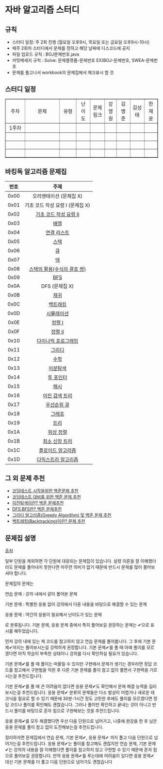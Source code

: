 # 자바 알고리즘 스터디

## 규칙
- 스터디 일정: 주 2회 진행 (월요일 오후9시, 목요일 또는 금요일 오후9시-10시)
- 매주 2회차 스터디에서 문제를 정하고 해당 날짜에 디스코드에 공지
- 파일 업로드 규칙 : BOJ문제번호.java
- 커밋메세지 규칙 : Solve: 문제플랫폼-문제번호 EX)BOJ-문제번호, SWEA-문제번호
- 문제를 풀고나서 workbook의 문제집에서 체크표시 할 것

## 스터디 일정

<table style="border-collapse: collapse; width: 100%;" border="1" data-ke-align="alignLeft" data-ke-style="style12">
<tbody>
<tr>
<td style="width: 12.739%; text-align: center;">주차</td>
<td style="width: 22.8553%; text-align: center;">문제</td>
<td style="width: 10.9948%; text-align: center;">유형</td>
<td style="width: 9.13431%; text-align: center;">난이도</td>
<td style="width: 9.59941%; text-align: center;">문제링크</td>
<td style="width: 7.73899%; text-align: center;">강영원</td>
<td style="width: 8.90191%; text-align: center;">김명준</td>
<td style="width: 9.36686%; text-align: center;">김성태</td>
<td style="width: 8.66924%; text-align: center;">한재윤</td>
</tr>
<tr>
<td style="width: 12.739%; text-align: center;">1주차</td>
<td style="width: 22.8553%; text-align: center;">&nbsp;</td>
<td style="width: 10.9948%; text-align: center;">&nbsp;</td>
<td style="width: 9.13431%; text-align: center;">&nbsp;</td>
<td style="width: 9.59941%; text-align: center;">&nbsp;</td>
<td style="width: 7.73899%; text-align: center;">&nbsp;</td>
<td style="width: 8.90191%; text-align: center;">&nbsp;</td>
<td style="width: 9.36686%; text-align: center;">&nbsp;</td>
<td style="width: 8.66924%; text-align: center;">&nbsp;</td>
</tr>
<tr>
<td style="width: 12.739%; text-align: center;">&nbsp;</td>
<td style="width: 22.8553%; text-align: center;">&nbsp;</td>
<td style="width: 10.9948%; text-align: center;">&nbsp;</td>
<td style="width: 9.13431%; text-align: center;">&nbsp;</td>
<td style="width: 9.59941%; text-align: center;">&nbsp;</td>
<td style="width: 7.73899%; text-align: center;">&nbsp;</td>
<td style="width: 8.90191%; text-align: center;">&nbsp;</td>
<td style="width: 9.36686%; text-align: center;">&nbsp;</td>
<td style="width: 8.66924%; text-align: center;">&nbsp;</td>
</tr>
<tr>
<td style="width: 12.739%; text-align: center;">&nbsp;</td>
<td style="width: 22.8553%; text-align: center;">&nbsp;</td>
<td style="width: 10.9948%; text-align: center;">&nbsp;</td>
<td style="width: 9.13431%; text-align: center;">&nbsp;</td>
<td style="width: 9.59941%; text-align: center;">&nbsp;</td>
<td style="width: 7.73899%; text-align: center;">&nbsp;</td>
<td style="width: 8.90191%; text-align: center;">&nbsp;</td>
<td style="width: 9.36686%; text-align: center;">&nbsp;</td>
<td style="width: 8.66924%; text-align: center;">&nbsp;</td>
</tr>
<tr>
<td style="width: 12.739%; text-align: center;">&nbsp;</td>
<td style="width: 22.8553%; text-align: center;">&nbsp;</td>
<td style="width: 10.9948%; text-align: center;">&nbsp;</td>
<td style="width: 9.13431%; text-align: center;">&nbsp;</td>
<td style="width: 9.59941%; text-align: center;">&nbsp;</td>
<td style="width: 7.73899%; text-align: center;">&nbsp;</td>
<td style="width: 8.90191%; text-align: center;">&nbsp;</td>
<td style="width: 9.36686%; text-align: center;">&nbsp;</td>
<td style="width: 8.66924%; text-align: center;">&nbsp;</td>
</tr>
</tbody>
</table>


## 바킹독 알고리즘 문제집

| 번호 | 주제 |
| :--: | :--: |
| 0x00 | 오리엔테이션 (문제집 X) |
| 0x01 | 기초 코드 작성 요령 I (문제집 X) |
| 0x02 | [기초 코드 작성 요령 II](workbook/0x02.md) |
| 0x03 | [배열](workbook/0x03.md) |
| 0x04 | [연결 리스트](workbook/0x04.md) |
| 0x05 | [스택](workbook/0x05.md) |
| 0x06 | [큐](workbook/0x06.md) |
| 0x07 | [덱](workbook/0x07.md) |
| 0x08 | [스택의 활용(수식의 괄호 쌍)](workbook/0x08.md) |
| 0x09 | [BFS](workbook/0x09.md) |
| 0x0A | DFS (문제집 X) |
| 0x0B | [재귀](workbook/0x0B.md) |
| 0x0C | [백트래킹](workbook/0x0C.md) |
| 0x0D | [시뮬레이션](workbook/0x0D.md) |
| 0x0E | [정렬 I](workbook/0x0E.md) |
| 0x0F | [정렬 II](workbook/0x0F.md) |
| 0x10 | [다이나믹 프로그래밍](workbook/0x10.md) |
| 0x11 | [그리디](workbook/0x11.md) |
| 0x12 | [수학](workbook/0x12.md) |
| 0x13 | [이분탐색](workbook/0x13.md) |
| 0x14 | [투 포인터](workbook/0x14.md) |
| 0x15 | [해시](workbook/0x15.md) |
| 0x16 | [이진 검색 트리](workbook/0x16.md) |
| 0x17 | [우선순위 큐](workbook/0x17.md) |
| 0x18 | [그래프](workbook/0x18.md) |
| 0x19 | [트리](workbook/0x19.md) |
| 0x1A | [위상 정렬](workbook/0x1A.md) |
| 0x1B | [최소 신장 트리](workbook/0x1B.md) |
| 0x1C | [플로이드 알고리즘](workbook/0x1C.md) |
| 0x1D | [다익스트라 알고리즘](workbook/0x1D.md) |

## 그 외 문제 추천
- [코딩테스트 시작을위한 백준문제 추천](https://covenant.tistory.com/234?category=727170)
- [코딩테스트 대비를 위한 백준 문제 추천](https://covenant.tistory.com/224?category=727170)
- [이진탐색이란? 백준 문제추천](https://covenant.tistory.com/133?category=727170)
- [DFS BFS란? 백준 문제추천](https://covenant.tistory.com/132?category=727170)
- [그리디 알고리즘(Greedy Algorithm) 및 백준 문제 추천](https://covenant.tistory.com/131?category=727170)
- [백트래킹(Backtracking)이란? 문제 추천](https://covenant.tistory.com/123?category=727170)

## 문제집 설명
[출처](https://github.com/encrypted-def/basic-algo-lecture/blob/master/workbook.md)

일부 단원을 제외하면 각 단원에 대응되는 문제집이 있습니다. 설령 이론을 잘 이해했더라도 문제를 풀어내지 못한다면 아무런 의미가 없기 때문에 반드시 문제를 많이 풀어보셔야 합니다.

문제집의 문제는

연습 문제 : 강의 내에서 같이 풀어본 문제

기본 문제 : 특별한 응용 없이 강의에서 다룬 내용을 바탕으로 해결할 수 있는 문제

응용 문제 : 약간의 응용이 필요해서 난이도가 있는 문제

로 분류됩니다. 기본 문제, 응용 문제 중에서 특히 풀어보길 권장하는 문제는 ✔으로 표시를 해두었습니다.

먼저 강의 내에 있는 제 코드를 참고하지 않고 연습 문제를 풀어봅니다. 그 후에 기본 문제✔까지는 풀어보시는걸 강력하게 권장합니다. 기본 문제✔를 풀 때 아예 풀이를 모르겠다면 아직 학습이 부족한 상태이니 강의를 다시 확인하실 필요가 있습니다.

기본 문제✔를 풀 때 풀이는 떠올릴 수 있지만 구현에서 문제가 생기는 경우라면 정답 코드를 참고해서 구현법을 익힌 후 다른 기본 문제를 풀이 참고 없이 풀면서 구현력을 기르시는걸 추천드립니다.

기본 문제✔를 풀 때 큰 어려움이 없다면 응용 문제✔도 확인해서 문제 해결 능력을 길러보시는걸 추천드립니다. 응용 문제✔ 분류의 문제들은 다소 발상이 어렵거나 새로운 테크닉을 필요로 할 수 있기 때문에 30분-1시간 정도 고민한 후에도 풀이를 모르겠다면 정답 코드나 풀이를 확인해도 괜찮습니다. 그러나 풀이만 확인하고 끝내는 것이 아니고 반드시 풀이를 바탕으로 혼자 힘으로 구현해보는 것을 추천드립니다.

응용 문제✔를 모두 해결했다면 우선 다음 단원으로 넘어가고, 나중에 완강을 한 후 남은 응용 문제를 풀이 참고 없이 도전해보는걸 추천드립니다.

정리하자면 문제집에서 연습 문제, 기본 문제✔, 응용 문제✔ 까지 풀고 다음 단원으로 넘어가는걸 추천드립니다. 응용 문제✔는 풀이를 참고해도 괜찮지만 연습 문제, 기본 문제✔는 강의의 내용을 잘 이해했다면 풀이를 참고하지 않고 구현할 수 있기 때문에 혼자 힘으로 풀어보길 권장합니다. 만약 응용 문제✔를 푸는데에 어려움이 있다면 응용 문제✔ 대신 기본 문제를 더 풀고 다음 단원으로 넘어가도 괜찮습니다

